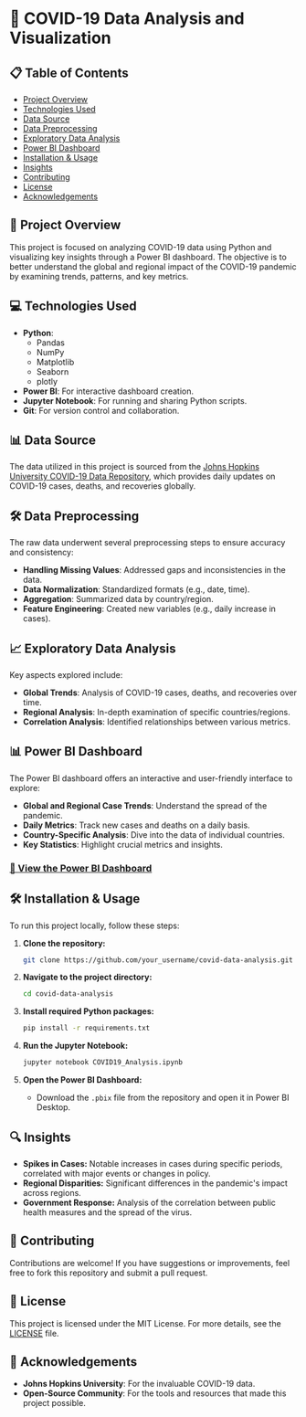 # 🦠 COVID-19 Data Analysis and Visualization

## 📋 Table of Contents
- [Project Overview](#project-overview)
- [Technologies Used](#technologies-used)
- [Data Source](#data-source)
- [Data Preprocessing](#data-preprocessing)
- [Exploratory Data Analysis](#exploratory-data-analysis)
- [Power BI Dashboard](#power-bi-dashboard)
- [Installation & Usage](#installation--usage)
- [Insights](#insights)
- [Contributing](#contributing)
- [License](#license)
- [Acknowledgements](#acknowledgements)

## 🌟 Project Overview
This project is focused on analyzing COVID-19 data using Python and visualizing key insights through a Power BI dashboard. The objective is to better understand the global and regional impact of the COVID-19 pandemic by examining trends, patterns, and key metrics.

## 💻 Technologies Used
- **Python**: 
  - Pandas
  - NumPy
  - Matplotlib
  - Seaborn
  - plotly
- **Power BI**: For interactive dashboard creation.
- **Jupyter Notebook**: For running and sharing Python scripts.
- **Git**: For version control and collaboration.

## 📊 Data Source
The data utilized in this project is sourced from the [Johns Hopkins University COVID-19 Data Repository](https://github.com/CSSEGISandData/COVID-19), which provides daily updates on COVID-19 cases, deaths, and recoveries globally.

## 🛠️ Data Preprocessing
The raw data underwent several preprocessing steps to ensure accuracy and consistency:
- **Handling Missing Values**: Addressed gaps and inconsistencies in the data.
- **Data Normalization**: Standardized formats (e.g., date, time).
- **Aggregation**: Summarized data by country/region.
- **Feature Engineering**: Created new variables (e.g., daily increase in cases).

## 📈 Exploratory Data Analysis
Key aspects explored include:
- **Global Trends**: Analysis of COVID-19 cases, deaths, and recoveries over time.
- **Regional Analysis**: In-depth examination of specific countries/regions.
- **Correlation Analysis**: Identified relationships between various metrics.

## 📊 Power BI Dashboard
The Power BI dashboard offers an interactive and user-friendly interface to explore:
- **Global and Regional Case Trends**: Understand the spread of the pandemic.
- **Daily Metrics**: Track new cases and deaths on a daily basis.
- **Country-Specific Analysis**: Dive into the data of individual countries.
- **Key Statistics**: Highlight crucial metrics and insights.

### [🔗 View the Power BI Dashboard](link_to_dashboard_if_hosted_online)

## 🛠️ Installation & Usage
To run this project locally, follow these steps:

1. **Clone the repository:**
   ```bash
   git clone https://github.com/your_username/covid-data-analysis.git
   ```

2. **Navigate to the project directory:**
   ```bash
   cd covid-data-analysis
   ```

3. **Install required Python packages:**
   ```bash
   pip install -r requirements.txt
   ```

4. **Run the Jupyter Notebook:**
   ```bash
   jupyter notebook COVID19_Analysis.ipynb
   ```

5. **Open the Power BI Dashboard:** 
   - Download the `.pbix` file from the repository and open it in Power BI Desktop.

## 🔍 Insights
- **Spikes in Cases:** Notable increases in cases during specific periods, correlated with major events or changes in policy.
- **Regional Disparities:** Significant differences in the pandemic's impact across regions.
- **Government Response:** Analysis of the correlation between public health measures and the spread of the virus.

## 🤝 Contributing
Contributions are welcome! If you have suggestions or improvements, feel free to fork this repository and submit a pull request.

## 📄 License
This project is licensed under the MIT License. For more details, see the [LICENSE](LICENSE) file.

## 🙏 Acknowledgements
- **Johns Hopkins University**: For the invaluable COVID-19 data.
- **Open-Source Community**: For the tools and resources that made this project possible.
